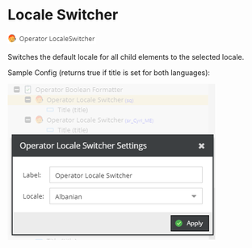 # Locale Switcher

![Symbol](../../../img/gridconfig/operator_localewitcher_setting.png)

Switches the default locale for all child elements to the selected locale.

Sample Config (returns true if title is set for both languages): 

![Setting](../../../img/gridconfig/operator_localeswitcher_sample.png)







